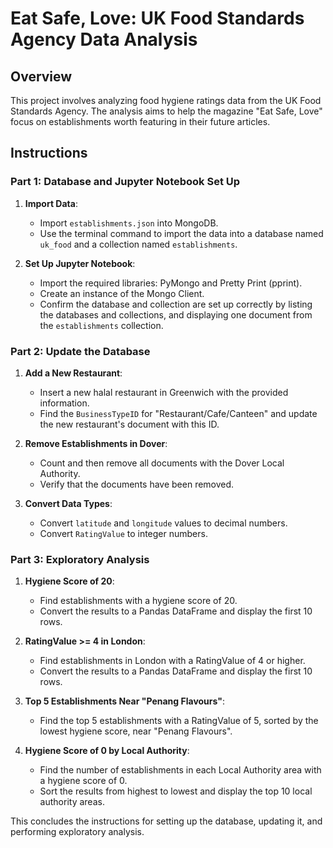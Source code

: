 
# Eat Safe, Love: UK Food Standards Agency Data Analysis

## Overview
This project involves analyzing food hygiene ratings data from the UK Food Standards Agency. The analysis aims to help the magazine "Eat Safe, Love" focus on establishments worth featuring in their future articles.

## Instructions

### Part 1: Database and Jupyter Notebook Set Up

1. **Import Data**:
    - Import `establishments.json` into MongoDB.
    - Use the terminal command to import the data into a database named `uk_food` and a collection named `establishments`.

2. **Set Up Jupyter Notebook**:
    - Import the required libraries: PyMongo and Pretty Print (pprint).
    - Create an instance of the Mongo Client.
    - Confirm the database and collection are set up correctly by listing the databases and collections, and displaying one document from the `establishments` collection.

### Part 2: Update the Database

1. **Add a New Restaurant**:
    - Insert a new halal restaurant in Greenwich with the provided information.
    - Find the `BusinessTypeID` for "Restaurant/Cafe/Canteen" and update the new restaurant's document with this ID.

2. **Remove Establishments in Dover**:
    - Count and then remove all documents with the Dover Local Authority.
    - Verify that the documents have been removed.

3. **Convert Data Types**:
    - Convert `latitude` and `longitude` values to decimal numbers.
    - Convert `RatingValue` to integer numbers.

### Part 3: Exploratory Analysis

1. **Hygiene Score of 20**:
    - Find establishments with a hygiene score of 20.
    - Convert the results to a Pandas DataFrame and display the first 10 rows.

2. **RatingValue >= 4 in London**:
    - Find establishments in London with a RatingValue of 4 or higher.
    - Convert the results to a Pandas DataFrame and display the first 10 rows.

3. **Top 5 Establishments Near "Penang Flavours"**:
    - Find the top 5 establishments with a RatingValue of 5, sorted by the lowest hygiene score, near "Penang Flavours".

4. **Hygiene Score of 0 by Local Authority**:
    - Find the number of establishments in each Local Authority area with a hygiene score of 0.
    - Sort the results from highest to lowest and display the top 10 local authority areas.

This concludes the instructions for setting up the database, updating it, and performing exploratory analysis.
```